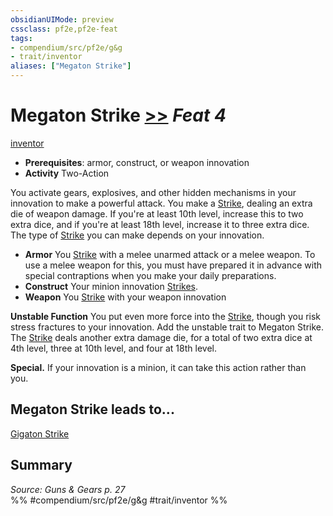 ```yaml
---
obsidianUIMode: preview
cssclass: pf2e,pf2e-feat
tags:
- compendium/src/pf2e/g&g
- trait/inventor
aliases: ["Megaton Strike"]
---
```

# Megaton Strike  [>>](/rules/core-rulebook/chapter-9-playing-the-game.md#Actions "Two-Action") *Feat 4*  
[inventor](/rules/traits/inventor-g-g.md)  

- **Prerequisites**: armor, construct, or weapon innovation
- **Activity** Two-Action

You activate gears, explosives, and other hidden mechanisms in your innovation to make a powerful attack. You make a [Strike](/rules/actions/strike.md), dealing an extra die of weapon damage. If you're at least 10th level, increase this to two extra dice, and if you're at least 18th level, increase it to three extra dice. The type of [Strike](/rules/actions/strike.md) you can make depends on your innovation.

- **Armor** You [Strike](/rules/actions/strike.md) with a melee unarmed attack or a melee weapon. To use a melee weapon for this, you must have prepared it in advance with special contraptions when you make your daily preparations.
- **Construct** Your minion innovation [Strikes](/rules/actions/strike.md).
- **Weapon** You [Strike](/rules/actions/strike.md) with your weapon innovation

**Unstable Function** You put even more force into the [Strike](/rules/actions/strike.md), though you risk stress fractures to your innovation. Add the unstable trait to Megaton Strike. The [Strike](/rules/actions/strike.md) deals another extra damage die, for a total of two extra dice at 4th level, three at 10th level, and four at 18th level.

**Special.** If your innovation is a minion, it can take this action rather than you.

## Megaton Strike leads to...

[Gigaton Strike](/compendium/feats/gigaton-strike-g-g.md)

## Summary

*Source: Guns & Gears p. 27*  
%% #compendium/src/pf2e/g&g #trait/inventor %%